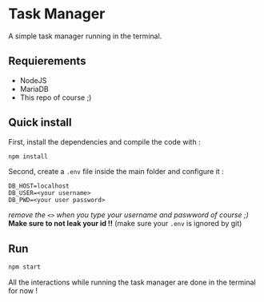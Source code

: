 # Task Manager
A simple task manager running in the terminal.

## Requierements
- NodeJS
- MariaDB
- This repo of course ;)

## Quick install
First, install the dependencies and compile the code with :
```sh
npm install
```
Second, create a `.env` file inside the main folder and configure it :
```env
DB_HOST=localhost
DB_USER=<your username>
DB_PWD=<your user password>
```
*remove the `<>` when you type your username and paswword of course ;)* <br>
**Make sure to not leak your id !!** (make sure your `.env` is ignored by git)

## Run
```sh
npm start
```
All the interactions while running the task manager are done in the terminal for now !
